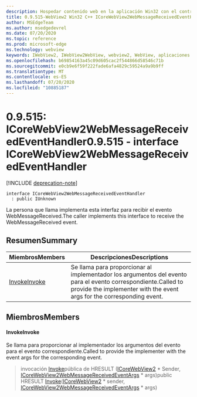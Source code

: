 ```yaml
---
description: Hospedar contenido web en la aplicación Win32 con el control Microsoft Edge WebView2
title: 0.9.515-WebView2 Win32 C++ ICoreWebView2WebMessageReceivedEventHandler
author: MSEdgeTeam
ms.author: msedgedevrel
ms.date: 07/20/2020
ms.topic: reference
ms.prod: microsoft-edge
ms.technology: webview
keywords: IWebView2, IWebView2WebView, webview2, WebView, aplicaciones Win32, Win32, Edge, ICoreWebView2, ICoreWebView2Controller, control de explorador, HTML Edge
ms.openlocfilehash: b69854163a45c09d605cac2f544866d58546c71b
ms.sourcegitcommit: e0cb9e6f59f222fade6afa4829c59524a9a9b9ff
ms.translationtype: MT
ms.contentlocale: es-ES
ms.lasthandoff: 07/20/2020
ms.locfileid: "10885187"
---
```

# <span data-ttu-id="b4784-104">0.9.515: ICoreWebView2WebMessageReceivedEventHandler</span><span class="sxs-lookup"><span data-stu-id="b4784-104">0.9.515 - interface ICoreWebView2WebMessageReceivedEventHandler</span></span> 

[!INCLUDE [deprecation-note](../../includes/deprecation-note.md)]

```
interface ICoreWebView2WebMessageReceivedEventHandler
  : public IUnknown
```

<span data-ttu-id="b4784-105">La persona que llama implementa esta interfaz para recibir el evento WebMessageReceived.</span><span class="sxs-lookup"><span data-stu-id="b4784-105">The caller implements this interface to receive the WebMessageReceived event.</span></span>

## <span data-ttu-id="b4784-106">Resumen</span><span class="sxs-lookup"><span data-stu-id="b4784-106">Summary</span></span>

 <span data-ttu-id="b4784-107">Miembros</span><span class="sxs-lookup"><span data-stu-id="b4784-107">Members</span></span>                        | <span data-ttu-id="b4784-108">Descripciones</span><span class="sxs-lookup"><span data-stu-id="b4784-108">Descriptions</span></span>
--------------------------------|---------------------------------------------
[<span data-ttu-id="b4784-109">Invoke</span><span class="sxs-lookup"><span data-stu-id="b4784-109">Invoke</span></span>](#invoke) | <span data-ttu-id="b4784-110">Se llama para proporcionar al implementador los argumentos del evento para el evento correspondiente.</span><span class="sxs-lookup"><span data-stu-id="b4784-110">Called to provide the implementer with the event args for the corresponding event.</span></span>

## <span data-ttu-id="b4784-111">Miembros</span><span class="sxs-lookup"><span data-stu-id="b4784-111">Members</span></span>

#### <span data-ttu-id="b4784-112">Invoke</span><span class="sxs-lookup"><span data-stu-id="b4784-112">Invoke</span></span> 

<span data-ttu-id="b4784-113">Se llama para proporcionar al implementador los argumentos del evento para el evento correspondiente.</span><span class="sxs-lookup"><span data-stu-id="b4784-113">Called to provide the implementer with the event args for the corresponding event.</span></span>

> <span data-ttu-id="b4784-114">invocación [Invoke](#invoke)pública de HRESULT ([ICoreWebView2](icorewebview2.md) \* Sender, [ICoreWebView2WebMessageReceivedEventArgs](icorewebview2webmessagereceivedeventargs.md) \* args)</span><span class="sxs-lookup"><span data-stu-id="b4784-114">public HRESULT [Invoke](#invoke)([ICoreWebView2](icorewebview2.md) \* sender, [ICoreWebView2WebMessageReceivedEventArgs](icorewebview2webmessagereceivedeventargs.md) \* args)</span></span>

